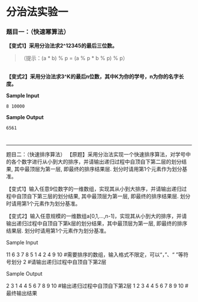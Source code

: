 # 分治法实验一

### 题目一：（快速幂算法）

**【变式1】采用分治法求2^12345的最后三位数。**
>  （提示：(a * b) % p = (a % p * b % p) % p） 
## 
**【变式2】采用分治法求3^K的最后n位数，其中K为你的学号，n为你的名字长度。**


**Sample Input**
```
8 10000
```

**Sample Output**
```
6561
```
# 
****
            

题目二：（快速排序算法）
【原题】采用分治法实现一个快速排序算法，对学号中的各个数字进行从小到大的排序，并请输出递归过程中自顶自下第二层的划分结果, 其中最顶层为第一层, 即最终的排序结果层. 
划分时请用第1个元素作为划分基准。

【变式1】输入任意9位数字的一维数组，实现其从小到大排序，并请输出递归过程中自顶自下第三层的划分结果, 其中最顶层为第一层, 即最终的排序结果层. 划分时请用第1个元素作为划分基准。

【变式2】输入任意规模的一维数组a[0,1,...,n-1]，实现其从小到大的排序，并请输出递归过程中自顶自下第k层的划分结果，其中最顶层为第一层, 即最终的排序结果层. 划分时请用第1个元素作为划分基准。

Sample Input

11 6 3 7 8 5 1 4 2 4 9 10   #需要排序的数组，输入格式不限定，可以“，”、“ ”等符号划分
2  #请输出递归过程中自顶自下第2层

Sample Output

2 3 1 4 4 5 6 7 8 9 10   #输出递归过程中自顶自下第2层
1 2 3 4 4 5 6 7 8 9 10   #最终输出结果
